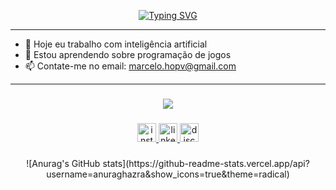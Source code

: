 
<div align="center">
  
  [![Typing SVG](https://readme-typing-svg.demolab.com/?font=Fira+Code&size=30&pause=1000&color=1FF777&center=true&vCenter=true&random=false&width=435&lines=Hi!+Im+Marcelo+Vilela)](https://git.io/typing-svg)

</div>

---

- 🔭 Hoje eu trabalho com inteligência artificial
- 🌱 Estou aprendendo sobre programação de jogos
- 📫 Contate-me no email: marcelo.hopv@gmail.com

---

###

<p align="center">
  <a href="https://skillicons.dev">
    <img src="https://skillicons.dev/icons?i=git,github,gitlab,githubactions,postman,cypress,unity,mysql,cs,cpp,java,python,js,ts,html,css&perline=9" />
  </a>
</p>

###

<div align="center">
  <a href="https://www.instagram.com/marcelo_hopv/" target="_blank"> 
  <img src="https://img.shields.io/static/v1?message=Instagram&logo=instagram&label=&color=E4405F&logoColor=white&labelColor=&style=for-the-badge" height="30" alt="instagram logo"  />
  </a>

  <a href="https://www.linkedin.com/in/marcelo-henrique-de-oliveira-pereira-vilela/" target="_blank"> 
  <img src="https://img.shields.io/static/v1?message=LinkedIn&logo=linkedin&label=&color=0077B5&logoColor=white&labelColor=&style=for-the-badge" height="30" alt="linkedin logo"  />
  </a>
  
  <a href="https://discord.com/max_bory" target="_blank">
  <img src="https://img.shields.io/static/v1?message=Discord&logo=discord&label=&color=7289DA&logoColor=white&labelColor=&style=for-the-badge" height="30" alt="discord logo"  />
  </a>
</div>

###

<div align="center">
  ![Anurag's GitHub stats](https://github-readme-stats.vercel.app/api?username=anuraghazra&show_icons=true&theme=radical)  
</a>

###
